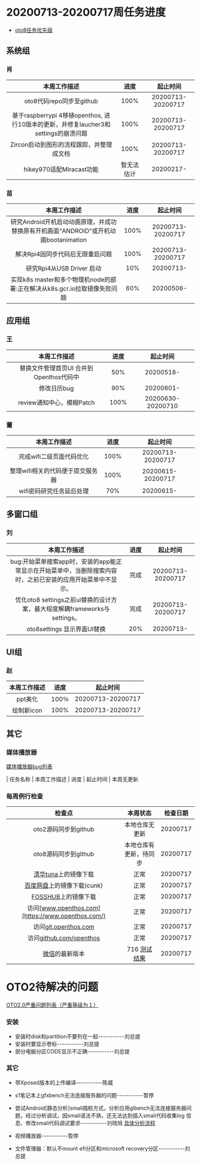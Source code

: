 # 20200713-20200717周任务进度
- [oto8任务优先级](https://github.com/openthos/app-testing-results/blob/master/%E5%8A%9F%E8%83%BD%E6%B5%8B%E8%AF%95%E7%9B%B8%E5%85%B3/oto8%E4%BB%BB%E5%8A%A1%E4%BC%98%E5%85%88%E7%BA%A7%E5%88%97%E8%A1%A8.md)

## 系统组
### 肖

|                    本周工作描述                   |      进度      |  起止时间  |
| :----------------------------------------------: | :------------: | :--------: |
| oto8代码repo同步至github | 100% | 20200713-20200717 |
| 基于raspberrypi 4移植openthos, 进行10版本的更新，并修复laucher3和settings的崩溃问题 | 100% | 20200713-20200717 |
| Zircon启动到图形的流程跟踪，并整理成文档 | 100% | 20200713-20200717 |
| hikey970适配Miracast功能 | 暂无法估计	| 20200217- |

### 苗

|                    本周工作描述                    | 进度 |     起止时间      |
| :------------------------------------------------: | :--: | :---------------: |
| 研究Android开机启动动画原理，并成功替换原有开机画面“ANDROID”或开机动画bootanimation | 100% | 20200713-20200717 |
| 解决Rpi4因同步代码后无限重启问题 | 100% | 20200713-20200717 |
| 研究Rpi4从USB Driver 启动 | 10% | 20200713- |
| 实现k8s master和多个物理机node的部署:正在解决从k8s.gcr.io拉取镜像失败问题 | 60% | 20200506- |

## 应用组

### 王

|     本周工作描述     | 进度 | 起止时间  |
| :------------------: | :--: | :-------: |
| 替换文件管理首页UI 合并到Openthos代码中 | 50%  | 20200518- |
|     修改日历bug      | 90%  | 20200601- |
|     review通知中心，模糊Patch      | 100%  | 20200630- 20200710|

### 董

|                    本周工作描述                    | 进度 |     起止时间      |
| :------------------------------------------------: | :--: | :---------------: |
|完成wifi二级页面代码优化 |100%  | 20200713-20200717|
|整理wifi相关的代码便于提交服务器               | 100% | 20200615-20200717|
|wifi密码研究任务延后处理               | 70% | 20200615-|

## 多窗口组

### 刘

|                    本周工作描述                    | 进度 |     起止时间      |
| :------------------------------------------------: | :--: | :---------------: |
|bug:开始菜单搜索app时，安装的app能正常显示在开始菜单中，当删除搜索内容时，之前已安装的应用开始菜单中不显示。 |完成  | 20200713-20200717|
|优化oto8 settings之前ui替换的设计方案，最大程度解耦frameworks与settings。 |完成  | 20200713-20200717|
|oto8settings 显示界面UI替换 |20%  | 20200713-|

## UI组

### 赵

|    本周工作描述    | 进度 |     起止时间      |
| :------------: | :--: | :---------------: |
| ppt美化 | 100％ | 20200713-20200717 |
| 绘制新icon | 100% | 20200713-20200717 |

## 其它

### 媒体播放器

[媒体播放器bug列表](https://github.com/openthos/app-testing-results/blob/master/%E5%85%B6%E5%AE%83%E5%BA%94%E7%94%A8/oto%E5%AA%92%E4%BD%93%E6%92%AD%E6%94%BE%E5%99%A8.md)

|          任务名称          | 本周工作描述 | 进度 |  起止时间  |
本周无更新

### 每周例行检查

|         检查点          |                           本周状态                           | 检查日期 |
| :---------------------: | :----------------------------------------------------------: | :------: |
|  oto2源码同步到github   |                 本地仓库无更新                 | 20200717 |
|  oto8源码同步到github   |                 本地仓库有更新，待同步                 | 20200717 |
|  [清华tuna](https://mirrors.tuna.tsinghua.edu.cn/openthos/Release/8.1/unstable/)上的镜像下载  |                             正常                             |20200717 |
|  [百度网盘](https://pan.baidu.com/s/1IAlhGoAs34XLTNWKzopPew)上的镜像下载(cunk)  |                             正常                             | 20200717 |
|   [FOSSHUB](https://www.fosshub.com/OPENTHOS.html)上的镜像下载   |                             正常                             | 20200717 |
|  访问[www.openthos.com](https://www.openthos.com/)  |                             正常                             | 20200717 |
| 访问[git.openthos.com](https://git.openthos.com/) |                             正常                             | 20200717 |
| 访问[github.com/openthos](https://github.com/openthos) |                             正常                             | 20200717 |
| [微信](https://weixin.qq.com/)的最新版本 | 716 [测试结果](https://github.com/openthos/app-testing-results/blob/master/%E5%85%B6%E5%AE%83%E5%BA%94%E7%94%A8/%E5%BE%AE%E4%BF%A1%E9%97%AE%E9%A2%98.md) | 20200717 |



# OTO2待解决的问题
[OTO2.0严重问题列表（严重等级为１）](https://github.com/openthos/app-testing-results/blob/master/%E5%8A%9F%E8%83%BD%E6%B5%8B%E8%AF%95%E7%9B%B8%E5%85%B3/OTO2.0%E4%B8%A5%E9%87%8D%E9%97%AE%E9%A2%98%E5%88%97%E8%A1%A8.md)

### 安装

- 安装时disk和partition不要列在一起-----------刘总提
- 安装时要显示卷标-----------刘总提
- 部分电脑分区CODE显示不正确-----------刘总提

### 其它

- 带Xposed版本的上传编译-----------陈威

- s1笔记本上gfxbench无法连接服务器的问题-----------暂停

- 尝试Android[静态分析]smali插桩方式，分析应用glbench无法连接服务器问题，经过分析调试，因smali语法不熟，还无法达到插入smali代码收集log 信息、修改smali代码调试要求-----------刘晓旭 [具体分析流程](https://github.com/openthos/multiwin-analysis/blob/master/multiwindow/liuxx/Android%20smali%22%E6%8F%92%E6%A1%A9%22%E8%B0%83%E8%AF%95apk.md)
- 视频播放器-----------暂停
- 文件管理器：默认不mount efi分区和microsoft recovery分区-----------刘总提
